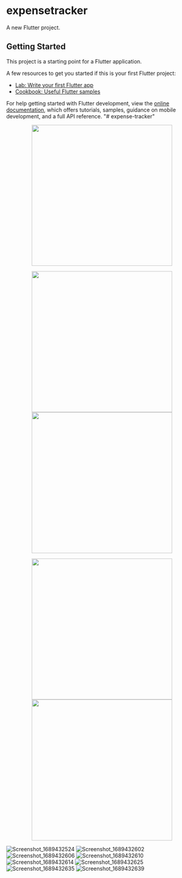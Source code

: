 # expensetracker

A new Flutter project.

## Getting Started

This project is a starting point for a Flutter application.

A few resources to get you started if this is your first Flutter project:

- [Lab: Write your first Flutter app](https://docs.flutter.dev/get-started/codelab)
- [Cookbook: Useful Flutter samples](https://docs.flutter.dev/cookbook)

For help getting started with Flutter development, view the
[online documentation](https://docs.flutter.dev/), which offers tutorials,
samples, guidance on mobile development, and a full API reference.
"# expense-tracker" 
<p align="center"><img src="https://github.com/Asem130/expense-tracker/assets/97855100/4f95c2d1-c018-490d-a078-330e97b0a65b" width="370" >
  
</p>
<p align="center"><img src="https://github.com/Asem130/expense-tracker/assets/97855100/1c6138c3-8d8c-422d-b543-3f77d6cdfa0c
" width="370" >
<img src="https://github.com/Asem130/QuizApp/assets/97855100/d06dbbf2-5102-4551-8ff2-82a3b244bb7e)" width="370" >
  
</p>
</p>
<p align="center"><img src="https://github.com/Asem130/QuizApp/assets/97855100/39d08fc7-00cf-4fc9-a8f8-1ef503c4120f" width="370" >
<img src="https://github.com/Asem130/QuizApp/assets/97855100/23817800-0e69-43d3-8b04-2b53c1dc9ce4" width="370" >
  
</p>

![Screenshot_1689432524](https://github.com/Asem130/expense-tracker/assets/97855100/4f95c2d1-c018-490d-a078-330e97b0a65b)
![Screenshot_1689432602](https://github.com/Asem130/expense-tracker/assets/97855100/1c6138c3-8d8c-422d-b543-3f77d6cdfa0c)
![Screenshot_1689432606](https://github.com/Asem130/expense-tracker/assets/97855100/4660bf2d-ff38-47e7-a999-ddb4140ef88c)
![Screenshot_1689432610](https://github.com/Asem130/expense-tracker/assets/97855100/c15db224-e591-49ba-9605-db20d6aa6efb)
![Screenshot_1689432614](https://github.com/Asem130/expense-tracker/assets/97855100/03330380-fc88-4196-9400-972f95535e2e)
![Screenshot_1689432625](https://github.com/Asem130/expense-tracker/assets/97855100/a61732af-878b-4933-b227-4267833bde0a)
![Screenshot_1689432635](https://github.com/Asem130/expense-tracker/assets/97855100/e0313475-c221-4f29-9caa-a69ab680b481)
![Screenshot_1689432639](https://github.com/Asem130/expense-tracker/assets/97855100/25756b69-e4bf-4b8a-a280-f8e636cb8439)
